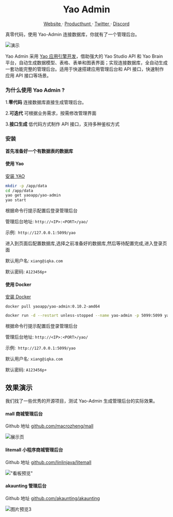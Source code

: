 <p align="center">
    <h1 align="center">Yao Admin</h1>
</p>
<p align="center">
  <a aria-label="website" href="https://yaoapps.com" target="_blank">
    Website
  </a>
  ·
  <a aria-label="producthunt" href="https://www.producthunt.com/posts/yao-app-engine" target="_blank">
    Producthunt
  </a>
  ·
  <a aria-label="twitter" href="https://twitter.com/YaoApp" target="_blank">
    Twitter
  </a>
  ·
  <a aria-label="discord" href="https://discord.gg/nsKmCXwvxU" target="_blank">
    Discord
  </a>
</p>

真零代码，使用 Yao-Admin 连接数据库，你就有了一个管理后台。

![演示](https://release-bj-1252011659.cos.ap-beijing.myqcloud.com/docs/yao-admin/%E6%80%BB%E9%A2%84%E8%A7%88.gif)

Yao Admin 采用 <a href="https://github.com/YaoApp/yao">Yao 应用引擎开发</a>，借助强大的 Yao Studio API 和 Yao Brain 平台，自动生成数据模型、表格、表单和图表界面；实现连接数据库，全自动生成一套功能完整的管理后台。适用于快速搭建应用管理后台和 API 接口，快速制作应用 API 接口等场景。

### 为什么使用 Yao Admin ?

1.**零代码** 连接数据库直接生成管理后台。

2.**可迭代** 可根据业务需求，按需修改管理界面

3.**接口生成** 低代码方式制作 API 接口，支持多种鉴权方式

### 安装

**首先准备好一个有数据表的数据库**

#### 使用 Yao



[安装 YAO](https://yaoapps.com/doc/%E4%BB%8B%E7%BB%8D/%E5%AE%89%E8%A3%85%E8%B0%83%E8%AF%95)

```bash
mkdir -p /app/data
cd /app/data
yao get yaoapp/yao-admin
yao start
```

根据命令行提示配置后登录管理后台

管理后台地址: `http://<IP>:<PORT>/yao/`

示例:` http://127.0.0.1:5099/yao`

进入到页面后配置数据库,选择之前准备好的数据库,然后等待配置完成,进入登录页面

默认用户名: `xiang@iqka.com`

默认密码: `A123456p+`

#### 使用 Docker

[安装 Docker](https://docs.docker.com/get-docker/)

```
docker pull yaoapp/yao-admin:0.10.2-amd64
```

```bash
docker run -d --restart unless-stopped --name yao-admin -p 5099:5099 yaoapp/yao-admin:0.10.2-amd64
```

根据命令行提示配置后登录管理后台

管理后台地址: `http://<IP>:<PORT>/yao/`

示例:` http://127.0.0.1:5099/yao`

默认用户名: `xiang@iqka.com`

默认密码: `A123456p+`

## 效果演示

我们找了一些优秀的开源项目，测试 Yao-Admin 生成管理后台的实际效果。

#### mall 商城管理后台

Github 地址 [github.com/macrozheng/mall](https://github.com/macrozheng/mall)

![展示页](https://release-bj-1252011659.cos.ap-beijing.myqcloud.com/docs/yao-admin/mall%E9%A2%84%E8%A7%88.gif)

#### litemall 小程序商城管理后台

Github 地址 [github.com/linlinjava/litemall](https://github.com/linlinjava/litemall)

!["看板预览"](https://release-bj-1252011659.cos.ap-beijing.myqcloud.com/docs/yao-admin/litemall%E9%A2%84%E8%A7%88.gif)

#### akaunting 管理后台

Github 地址 [github.com/akaunting/akaunting](https://github.com/akaunting/akaunting)

![图片预览3](https://release-bj-1252011659.cos.ap-beijing.myqcloud.com/docs/yao-admin/akaunting%E9%A2%84%E8%A7%88%E5%9B%BE.gif)
